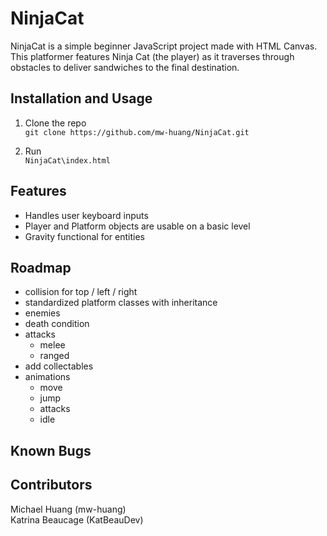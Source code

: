# NinjaCat

NinjaCat is a simple beginner JavaScript project made with HTML Canvas. This platformer features Ninja Cat (the player) as it traverses through obstacles to deliver sandwiches to the final destination.


## Installation and Usage

1. Clone the repo <br>
`git clone https://github.com/mw-huang/NinjaCat.git`

2. Run <br>
`NinjaCat\index.html`


## Features
- Handles user keyboard inputs
- Player and Platform objects are usable on a basic level
- Gravity functional for entities


## Roadmap
- collision for top / left / right
- standardized platform classes with inheritance
- enemies
- death condition
- attacks
    - melee
    - ranged
- add collectables
- animations
    - move
    - jump
    - attacks
    - idle

## Known Bugs


## Contributors

Michael Huang (mw-huang)<br>
Katrina Beaucage (KatBeauDev)